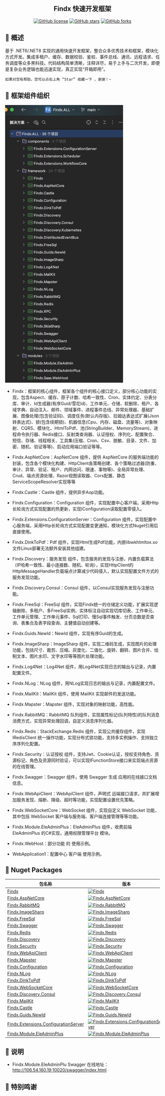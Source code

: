<h2 align="center"> Findx 快速开发框架</h2>

<div align="center" style="text-align:center">

[![GitHub license](https://img.shields.io/github/license/q315523275/Findx)](https://github.com/q315523275/Findx/blob/main/LICENSE)
[![GitHub stars](https://img.shields.io/github/stars/q315523275/Findx?style=social)](https://github.com/q315523275/Findx/stargazers)
[![GitHub forks](https://img.shields.io/github/forks/q315523275/Findx?style=social)](https://github.com/q315523275/Findx/network)

</div>

## 🍟 概述

基于 .NET6/.NET8 实现的通用快速开发框架，整合众多优秀技术和框架，模块化方式开发。集成多租户、缓存、数据校验、鉴权、事件总线、通讯、远程请求、任务调度等众多黑科技。代码结构简单清晰，注释详尽，易于上手与二次开发，即便是复杂业务逻辑也能迅速实现，真正实现“开箱即用”。

```
如果对您有帮助，您可以点右上角 “Star” 收藏一下 ，谢谢！~
```

## 🍟 框架组件组织

![image](https://raw.githubusercontent.com/q315523275/Findx/main/images/20240524-101559.png)

-   Findx：框架的核心组件，框架各个组件的核心接口定义，部分核心功能的实现，包含Aspect、缓存、原子计数、哈希一致性、Cron、实体约定、分表分库、审计、Id生成器(有序Guid/雪花Id)、工作单元、仓储、软删除、租户、各域字典、自动注入、邮件、领域事件、进程事件总线、异常处理器、基础扩展、图像处理(包含验证码)、调度任务(默认内存版)、拉姆达表达式扩展(Json转表达式)、锁(包含续期锁)、机器信息(Cpu、内存、磁盘、流量等)、对象映射、CQRS、模块化、HtmlToPdf、池(StringBuilder、MemoryStream)、进程命令执行器、Redis接口、反射类查询器、认证授权、序列化、配置聚合、短信、存储、线程相关、工具集(压缩、Cron、Csv、脱敏、目录、文件、加密、随机、验证等等)、启动应用端口验证等等。
-   Findx.AspNetCore：AspNetCore 组件，提供 AspNetCore 的服务端功能的封装，包含各个模块化构建、HttpClient各策略创建、各个策略过滤器(防重、审计、异常、验证、租户、内网访问、限速、事物等)、全局异常处理、Crud、端点资源处理、Razor视图读取器、Cors配置、静态ServiceScopeResolver实现等等
-   Findx.Castle：Castle 组件，提供异步Aop功能。
-   Findx.Configuration：Configuration 组件，实现配置中心客户端，采用Http长轮询方式实现配置的热更新，实现IConfiguration读取配置零侵入。
-   Findx.Extensions.ConfigurationServer：Configuration 组件，实现配置中心服务端，采用Http长轮询方式实现配置变更通知，模块化方式Nuget引用后直接使用。
-   Findx.DinkToPdf：Pdf 组件，实现Html生成Pdf功能，内嵌libwkhtmltox.so文件Linux部署无法额外安装其他组建。
-   Findx.Discovery：服务发现 组件，包含服务的发现与注册，内置负载算法（IP哈希一致性、最小连接数、随机、轮询），实现HttpClient的HttpMessageHandler负载端点计算减少代码侵入，默认实现配置文件方式的服务发现功能。
-   Findx.Discovery.Consul：Consul 组件，以Consul实现服务发现与注册功能。
-   Findx.FreeSql：FreeSql 组件，实现Findx统一的仓储定义功能，扩展实现逻辑删除、多租户、多FreeSql实例、实体标注自动实现切库切表、工作单元、工作单元管理、工作单元事件、Sql打印、慢Sql事件触发、分页总数是否查询、表集合及表字段查询、主健值自动创建等。
-   Findx.Guids.NewId：NewId 组件，实现有序Guid的生成。
-   Findx.ImageSharp：ImageSharp 组件，实现二维码生成，实现图片的处理功能，包括尺寸、裁剪、压缩、灰度化、二值化、旋转、翻转、图片合并、绘制文本、图片水印、文字水印等等图片处理功能。
-   Findx.Log4Net：Log4Net 组件，用Log4Net实现日志的输出与记录，内置配置文件。
-   Findx.NLog：NLog 组件，用NLog实现日志的输出与记录，内置配置文件。
-   Findx.MailKit：MailKit 组件，使用 MailKit 实现邮件的发送功能。
-   Findx.Mapster：Mapster 组件，实现对象的映射功能，高性能。
-   Findx.RabbitMQ：RabbitMQ 队列组件，实现属性标记(队列特性)的队列消息消费方式，实现异常处理回调，自定义消息序列化器。
-   Findx.Redis：StackExchange.Redis 组件，实现公共缓存组件，实现IRedisClient 统一操作功能，实现分布式锁功能，支持多实例操作、支持独立序序列化配置。
-   Findx.Security：认证授权 组件，支持Jwt、Cookie认证，授权支持角色、资源标记、角色及资源同时验证，可以实现IFunctionStore接口来实现端点资源的在线管理。
-   Findx.Swagger：Swagger 组件，使用 Swagger 生成 应用的在线接口文档信息。
-   Findx.WebApiClient：WebApiClient 组件，声明式 远端接口请求，并扩展增加服务发现、熔断、降级、超时等功能，实现配置设置优先策略。
-   Findx.WebSocketCore：WebSocket 组件，实现自定义 WebSocket 功能，其中包括 WebSocket 客户端与服务端、客户端连接管理等等功能。
-   Findx.Module.EleAdminPlus：EleAdminPlus 组件，收费前端 EleAdminPlus 的C#实现，通用权限管理平台 模块。

-   Findx.WebHost：部分功能 的 使用示例。
-   WebApplication1：配置中心 客户端 使用示例。


## 🍟 Nuget Packages

| 包名称                                                       |版本|下载数|
|-----------------------------------------------------------|----|----|
| [Findx](https://www.nuget.org/packages/Findx/)            |[![Findx](https://img.shields.io/nuget/v/Findx.svg)](https://www.nuget.org/packages/Findx/)|[![Findx](https://img.shields.io/nuget/dt/Findx.svg)](https://www.nuget.org/packages/Findx/)|
| [Findx.AspNetCore](https://www.nuget.org/packages/Findx.AspNetCore/) |[![Findx.AspNetCore](https://img.shields.io/nuget/v/Findx.AspNetCore.svg)](https://www.nuget.org/packages/Findx.AspNetCore/)|[![Findx.AspNetCore](https://img.shields.io/nuget/dt/Findx.AspNetCore.svg)](https://www.nuget.org/packages/Findx.AspNetCore/)|
| [Findx.RabbitMQ](https://www.nuget.org/packages/Findx.RabbitMQ/)            |[![Findx.RabbitMQ](https://img.shields.io/nuget/v/Findx.RabbitMQ.svg)](https://www.nuget.org/packages/Findx.RabbitMQ/)|[![Findx.RabbitMQ](https://img.shields.io/nuget/dt/Findx.RabbitMQ.svg)](https://www.nuget.org/packages/Findx.RabbitMQ/)|
| [Findx.ImageSharp](https://www.nuget.org/packages/Findx.ImageSharp/)          |[![Findx.ImageSharp](https://img.shields.io/nuget/v/Findx.ImageSharp.svg)](https://www.nuget.org/packages/Findx.ImageSharp/)|[![Findx.ImageSharp](https://img.shields.io/nuget/dt/Findx.ImageSharp.svg)](https://www.nuget.org/packages/Findx.ImageSharp/)|
| [Findx.FreeSql](https://www.nuget.org/packages/Findx.FreeSql/)            |[![Findx.FreeSql](https://img.shields.io/nuget/v/Findx.FreeSql.svg)](https://www.nuget.org/packages/Findx.FreeSql/)|[![Findx.FreeSql](https://img.shields.io/nuget/dt/Findx.FreeSql.svg)](https://www.nuget.org/packages/Findx.FreeSql/)|
| [Findx.Swagger](https://www.nuget.org/packages/Findx.Swagger/)            |[![Findx.Swagger](https://img.shields.io/nuget/v/Findx.Swagger.svg)](https://www.nuget.org/packages/Findx.Swagger/)|[![Findx.Swagger](https://img.shields.io/nuget/dt/Findx.Swagger.svg)](https://www.nuget.org/packages/Findx.Swagger/)|
| [Findx.Redis](https://www.nuget.org/packages/Findx.Redis/)            |[![Findx.Redis](https://img.shields.io/nuget/v/Findx.Redis.svg)](https://www.nuget.org/packages/Findx.Redis/)|[![Findx.Redis](https://img.shields.io/nuget/dt/Findx.Redis.svg)](https://www.nuget.org/packages/Findx.Redis/)|
| [Findx.Discovery](https://www.nuget.org/packages/Findx.Discovery/)          |[![Findx.Discovery](https://img.shields.io/nuget/v/Findx.Discovery.svg)](https://www.nuget.org/packages/Findx.Discovery/)|[![Findx.Discovery](https://img.shields.io/nuget/dt/Findx.Discovery.svg)](https://www.nuget.org/packages/Findx.Discovery/)|
| [Findx.Security](https://www.nuget.org/packages/Findx.Security/)            |[![Findx.Security](https://img.shields.io/nuget/v/Findx.Security.svg)](https://www.nuget.org/packages/Findx.Security/)|[![Findx.Security ](https://img.shields.io/nuget/dt/Findx.Security.svg)](https://www.nuget.org/packages/Findx.Security/)|
| [Findx.WebApiClient](https://www.nuget.org/packages/Findx.WebApiClient/)            |[![Findx.WebApiClient](https://img.shields.io/nuget/v/Findx.WebApiClient.svg)](https://www.nuget.org/packages/Findx.WebApiClient/)|[![Findx.WebApiClient](https://img.shields.io/nuget/dt/Findx.WebApiClient.svg)](https://www.nuget.org/packages/Findx.WebApiClient/)|
| [Findx.Mapster](https://www.nuget.org/packages/Findx.Mapster/)            |[![Findx.Mapster](https://img.shields.io/nuget/v/Findx.Mapster.svg)](https://www.nuget.org/packages/Findx.Mapster/)|[![Findx.Mapster](https://img.shields.io/nuget/dt/Findx.Mapster.svg)](https://www.nuget.org/packages/Findx.Mapster/)|
| [Findx.Configuration](https://www.nuget.org/packages/Findx.Configuration/)            |[![Findx.Configuration](https://img.shields.io/nuget/v/Findx.Configuration.svg)](https://www.nuget.org/packages/Findx.Configuration/)|[![Findx.Configuration](https://img.shields.io/nuget/dt/Findx.Configuration.svg)](https://www.nuget.org/packages/Findx.Configuration/)|
| [Findx.NLog](https://www.nuget.org/packages/Findx.NLog/)            |[![Findx.NLog](https://img.shields.io/nuget/v/Findx.NLog.svg)](https://www.nuget.org/packages/Findx.NLog/)|[![Findx.NLog](https://img.shields.io/nuget/dt/Findx.NLog.svg)](https://www.nuget.org/packages/Findx.NLog/)|
| [Findx.DinkToPdf](https://www.nuget.org/packages/Findx.DinkToPdf/)            |[![Findx.DinkToPdf](https://img.shields.io/nuget/v/Findx.DinkToPdf.svg)](https://www.nuget.org/packages/Findx.DinkToPdf/)|[![Findx.DinkToPdf](https://img.shields.io/nuget/dt/Findx.DinkToPdf.svg)](https://www.nuget.org/packages/Findx.DinkToPdf/)|
| [Findx.WebSocketCore](https://www.nuget.org/packages/Findx.WebSocketCore/)            |[![Findx.WebSocketCore](https://img.shields.io/nuget/v/Findx.WebSocketCore.svg)](https://www.nuget.org/packages/Findx.WebSocketCore/)|[![Findx.WebSocketCore](https://img.shields.io/nuget/dt/Findx.WebSocketCore.svg)](https://www.nuget.org/packages/Findx.WebSocketCore/)|
| [Findx.Discovery.Consul](https://www.nuget.org/packages/Findx.Discovery.Consul/)           |[![Findx.Discovery.Consul](https://img.shields.io/nuget/v/Findx.Discovery.Consul.svg)](https://www.nuget.org/packages/Findx.Discovery.Consul/)|[![Findx.Discovery.Consul](https://img.shields.io/nuget/dt/Findx.Discovery.Consul.svg)](https://www.nuget.org/packages/Findx.Discovery.Consul/)|
| [Findx.MailKit](https://www.nuget.org/packages/Findx.MailKit/)            |[![Findx.MailKit](https://img.shields.io/nuget/v/Findx.MailKit.svg)](https://www.nuget.org/packages/Findx.MailKit/)|[![Findx.MailKit](https://img.shields.io/nuget/dt/Findx.MailKit.svg)](https://www.nuget.org/packages/Findx.MailKit/)|
| [Findx.Castle](https://www.nuget.org/packages/Findx.Castle/)            |[![Findx.Castle](https://img.shields.io/nuget/v/Findx.Castle.svg)](https://www.nuget.org/packages/Findx.Castle/)|[![Findx.Castle](https://img.shields.io/nuget/dt/Findx.Castle.svg)](https://www.nuget.org/packages/Findx.Castle/)|
| [Findx.Guids.NewId](https://www.nuget.org/packages/Findx.Guids.NewId/)            |[![Findx.Guids.NewId](https://img.shields.io/nuget/v/Findx.Guids.NewId.svg)](https://www.nuget.org/packages/Findx.Guids.NewId/)|[![Findx.Guids.NewId](https://img.shields.io/nuget/dt/Findx.Guids.NewId.svg)](https://www.nuget.org/packages/Findx.Guids.NewId/)|
| [Findx.Extensions.ConfigurationServer](https://www.nuget.org/packages/Findx.Extensions.ConfigurationServer/)            |[![Findx.Extensions.ConfigurationServer](https://img.shields.io/nuget/v/Findx.Extensions.ConfigurationServer.svg)](https://www.nuget.org/packages/Findx.Extensions.ConfigurationServer/)|[![Findx.Extensions.ConfigurationServer](https://img.shields.io/nuget/dt/Findx.Extensions.ConfigurationServer.svg)](https://www.nuget.org/packages/Findx.Extensions.ConfigurationServer/)|
| [Findx.Module.EleAdminPlus](https://www.nuget.org/packages/Findx.Module.EleAdminPlus/)            |[![Findx.Module.EleAdminPlus](https://img.shields.io/nuget/v/Findx.Module.EleAdminPlus.svg)](https://www.nuget.org/packages/Findx.Module.EleAdminPlus/)|[![Findx.Module.EleAdminPlus](https://img.shields.io/nuget/dt/Findx.Module.EleAdminPlus.svg)](https://www.nuget.org/packages/Findx.Module.EleAdminPlus/)|


## 🍁 说明

-   Findx.Module.EleAdminPlu Swagger 在线地址：http://106.54.160.19:10020/swagger/index.html


## 💐 特别鸣谢



